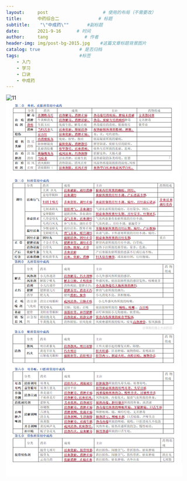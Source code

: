 ```yaml
---
layout:     post                     # 使用的布局（不需要改）
title:      中药综合二               # 标题 
subtitle:    "\"中成药\""       #副标题
date:       2021-9-16      # 时间
author:     tang              # 作者
header-img: img/post-bg-2015.jpg    #这篇文章标题背景图片
catalog: true               # 是否归档
tags:                       #标签
    - 入门
    - 学习
    - 口诀
    - 中成药
---
```

![11](https://github.com/360507091/360507091.github.io/blob/master/img/11.jpg)
![11](https://github.com/360507091/360507091.github.io/blob/master/img/22.jpg)
